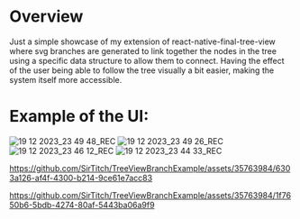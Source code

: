 # Overview
Just a simple showcase of my extension of react-native-final-tree-view where svg branches are generated to link together the nodes in the tree using a specific data structure to allow them to connect. 
Having the effect of the user being able to follow the tree visually a bit easier, making the system itself more accessible.
# Example of the UI:
![19 12 2023_23 49 48_REC](https://github.com/SirTitch/TreeViewBranchExample/assets/35763984/1bc31dea-8210-4326-a7fd-bda7b94b9895)
![19 12 2023_23 49 26_REC](https://github.com/SirTitch/TreeViewBranchExample/assets/35763984/fad9059b-5289-4216-b437-2a7328799e38)
![19 12 2023_23 46 12_REC](https://github.com/SirTitch/TreeViewBranchExample/assets/35763984/4a280f79-3a8a-42b4-93ef-291ee5986dc9)
![19 12 2023_23 44 33_REC](https://github.com/SirTitch/TreeViewBranchExample/assets/35763984/10694a92-d3d1-492b-b199-d543632fafee)


https://github.com/SirTitch/TreeViewBranchExample/assets/35763984/6303a126-af4f-4300-b214-9ce61e7acc83



https://github.com/SirTitch/TreeViewBranchExample/assets/35763984/1f7650b6-5bdb-4274-80af-5443ba06a9f9


